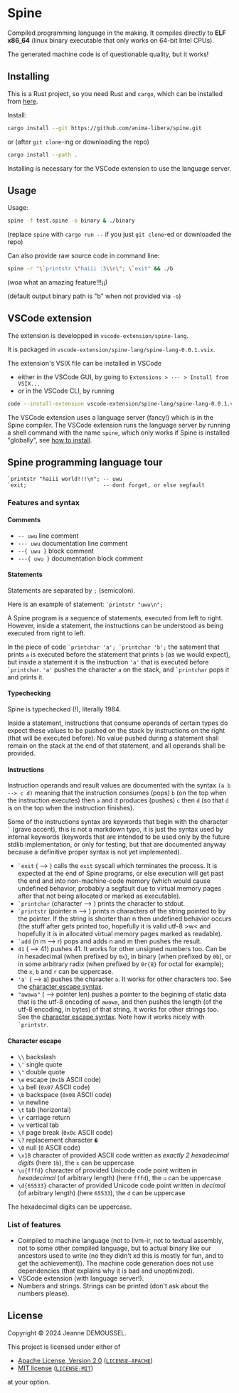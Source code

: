# Spine

Compiled programming language in the making.
It compiles directly to **ELF x86_64**
(linux binary executable that only works on 64-bit Intel CPUs).

The generated machine code is of questionable quality, but it works!

## Installing

This is a Rust project, so you need Rust and `cargo`, which can be installed from [here](https://www.rust-lang.org/tools/install).

Install:
```sh
cargo install --git https://github.com/anima-libera/spine.git
```

or (after `git clone`-ing or downloading the repo)
```sh
cargo install --path .
```

Installing is necessary for the VSCode extension to use the language server.

## Usage

Usage:
```sh
spine -f test.spine -o binary & ./binary
```
(replace `spine` with `cargo run --` if you just `git clone`-ed or downloaded the repo)

Can also provide raw source code in command line:
```sh
spine -r "\`printstr \"haiii :3\\n\"; \`exit" && ./b
```
(woa what an amazing feature!!!¡¡)

(default output binary path is "b" when not provided via `-o`)

## VSCode extension

The extension is developped in `vscode-extension/spine-lang`.

It is packaged in `vscode-extension/spine-lang/spine-lang-0.0.1.vsix`.

The extension's VSIX file can be installed in VSCode
- either in the VSCode GUI, by going to `Extensions > ··· > Install from VSIX...`
- or in the VSCode CLI, by running
```sh
code --install-extension vscode-extension/spine-lang/spine-lang-0.0.1.vsix
```

The VSCode extension uses a language server (fancy!) which is in the Spine compiler. The VSCode extension runs the language server by running a shell command with the name `spine`, which only works if Spine is installed "globally", see [how to install](#installing).

## Spine programming language tour

```
`printstr "haiii world!!!\n"; -- uwu
`exit;                        -- dont forget, or else segfault
```

### Features and syntax

#### Comments

- `-- uwu` line comment
- `--- uwu` documentation line comment
- `--{ uwu }` block comment
- `---{ uwu }` documentation block comment

#### Statements

Statements are separated by `;` (semicolon).

Here is an example of statement: `` `printstr "uwu\n"; ``

A Spine program is a sequence of statements, executed from left to right.
However, inside a statement, the instructions can be understood as being executed from right to left.

In the piece of code `` `printchar 'a'; `printchar 'b'; `` the satement that prints `a` is executed before the statement that prints `b` (as we would expect), but inside a statement it is the instruction `'a'` that is executed before `` `printchar ``.
`'a'` pushes the character `a` on the stack, and `` `printchar `` pops it and prints it.

#### Typechecking

Spine is typechecked (!), literally 1984.

Inside a statement, instructions that consume operands of certain types do expect these values to be pushed on the stack by instructions on the right (that will be executed before). No value pushed during a statement shall remain on the stack at the end of that statement, and all operands shall be provided.

#### Instructions

Instruction operands and result values are documented with the syntax `(a b --> c d)` meaning that the instruction consumes (pops) `b` (on the top when the instruction executes) then `a` and it produces (pushes) `c` then `d` (so that `d` is on the top when the instruction finishes).

Some of the instructions syntax are keywords that begin with the character `` ` `` (grave accent), this is not a markdown typo, it is just the syntax used by internal keywords (keywords that are intended to be used only by the future stdlib implementation, or only for testing, but that are documented anyway because a definitive proper syntax is not yet implemented).

- `` `exit `` ( --> ) calls the `exit` syscall which terminates the process. It is expected at the end of Spine programs, or else execution will get past the end and into non-machine-code memory (which would cause undefined behavior, probably a segfault due to virtual memory pages after that not being allocated or marked as executable).
- `` `printchar `` (character --> ) prints the character to stdout.
- `` `printstr `` (pointer n --> ) prints n characters of the string pointed to by the pointer. If the string is shorter than n then undefined behavior occurs (the stuff after gets printed too, hopefully it is valid utf-8 >w< and hopefully it is in allocated virtual memory pages marked as readable).
- `` `add `` (n m --> r) pops and adds n and m then pushes the result.
- `41` ( --> 41) pushes 41. It works for other unsigned numbers too. Can be in hexadecimal (when prefixed by `0x`), in binary (when prefixed by `0b`), or in some arbitrary radix (when prefixed by `0r{8}` for octal for example); the `x`, `b` and `r` can be uppercase.
- `'a'` ( --> a) pushes the character `a`. It works for other characters too. See the [character escape syntax](#character-escape).
- `"awawa"` ( --> pointer len) pushes a pointer to the begining of static data that is the utf-8 encoding of `awawa`, and then pushes the length (of the utf-8 encoding, in bytes) of that string. It works for other strings too. See the [character escape syntax](#character-escape). Note how it works nicely with `` `printstr ``.

#### Character escape

- `\\` backslash
- `\'` single quote
- `\"` double quote
- `\e` escape (`0x1b` ASCII code)
- `\a` bell (`0x07` ASCII code)
- `\b` backspace (`0x08` ASCII code)
- `\n` newline
- `\t` tab (horizontal)
- `\r` carriage return
- `\v` vertical tab
- `\f` page break (`0x0c` ASCII code)
- `\?` replacement character `�`
- `\0` null (`0` ASCII code)
- `\x1B` character of provided ASCII code written as *exactly 2 hexadecimal digits* (here `1b`), the `x` can be uppercase
- `\u{fffd}` character of provided Unicode code point written in *hexadecimal* (of arbitrary length) (here `fffd`), the `u` can be uppercase
- `\d{65533}` character of provided Unicode code point written in *decimal* (of arbitrary length) (here `65533`), the `d` can be uppercase

The hexadecimal digits can be uppercase.

### List of features

- Compiled to machine language (not to llvm-ir, not to textual assembly, not to some other compiled language, but to actual binary like our ancestors used to write (no they didn't xd this is mostly for fun, and to get the achievement)). The machine code generation does not use dependencies (that explains why it is bad and unoptimized).
- VSCode extension (with language server!).
- Numbers and strings. Strings can be printed (don't ask about the numbers please).

## License

Copyright © 2024 Jeanne DEMOUSSEL.

This project is licensed under either of

- [Apache License, Version 2.0](https://www.apache.org/licenses/LICENSE-2.0) ([`LICENSE-APACHE`](LICENSE-APACHE))
- [MIT license](https://opensource.org/licenses/MIT) ([`LICENSE-MIT`](LICENSE-MIT))

at your option.
